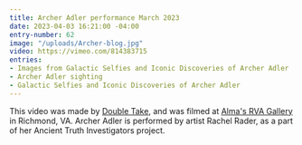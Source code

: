 ```yaml
---
title: Archer Adler performance March 2023
date: 2023-04-03 16:21:00 -04:00
entry-number: 62
image: "/uploads/Archer-blog.jpg"
video: https://vimeo.com/814383715
entries:
- Images from Galactic Selfies and Iconic Discoveries of Archer Adler
- Archer Adler sighting
- Galactic Selfies and Iconic Discoveries of Archer Adler
---
```


This video was made by [Double Take](https://www.thisisdoubletake.com/), and was filmed at [Alma's RVA Gallery](https://almasrva.com/blogs/exhibition/rachel-rader) in Richmond, VA. Archer Adler is performed by artist Rachel Rader, as a part of her Ancient Truth Investigators project.